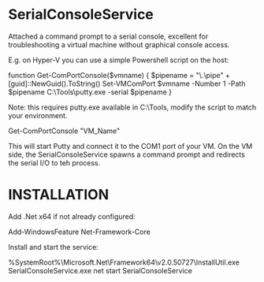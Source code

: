 SerialConsoleService
====================

Attached a command prompt to a serial console, excellent for troubleshooting a virtual machine 
without graphical console access.

E.g. on Hyper-V you can use a simple Powershell script on the host:

function Get-ComPortConsole($vmname) {
    $pipename = "\\.\pipe\" + [guid]::NewGuid().ToString()
    Set-VMComPort $vmname -Number 1 -Path $pipename
    C:\Tools\putty.exe -serial $pipename
}

Note: this requires putty.exe available in C:\Tools, modify the script to match your environment.

Get-ComPortConsole "VM_Name"

This will start Putty and connect it to the COM1 port of your VM. On the VM side, the 
SerialConsoleService spawns a command prompt and redirects the serial I/O to teh process.


INSTALLATION
============

Add .Net x64 if not already configured:

Add-WindowsFeature Net-Framework-Core

Install and start the service:

%SystemRoot%\Microsoft.Net\Framework64\v2.0.50727\InstallUtil.exe SerialConsoleService.exe
net start SerialConsoleService
